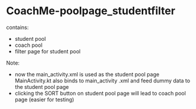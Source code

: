 # CoachMe-poolpage_studentfilter

contains:
- student pool
- coach pool
- filter page for student pool

Note:
- now the main_activity.xml is used as the student pool page
MainActivity.kt also binds to main_activity
.xml and feed dummy data to the student pool page
- clicking the SORT button on student pool page will lead to coach pool page (easier for testing)
